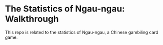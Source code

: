 # The Statistics of Ngau-ngau: Walkthrough

This repo is related to the statistics of Ngau-ngau, a Chinese gambiling card game.
